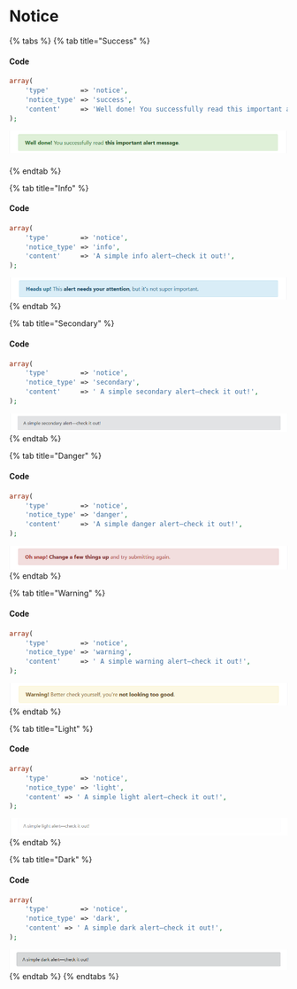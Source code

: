 # Notice

{% tabs %}
{% tab title="Success" %}
#### Code

```php
array(
    'type'        => 'notice',
    'notice_type' => 'success',
    'content'     => 'Well done! You successfully read this important alert message.',
);
```

![](../../.gitbook/assets/success%20%286%29.png)



#### 

#### 
{% endtab %}

{% tab title="Info" %}
#### Code

```php
array(
    'type'        => 'notice',
    'notice_type' => 'info',
    'content'     => 'A simple info alert—check it out!',
);
```

![](../../.gitbook/assets/info.png)
{% endtab %}

{% tab title="Secondary" %}
#### Code

```php
array(
    'type'        => 'notice',
    'notice_type' => 'secondary',
    'content'     => ' A simple secondary alert—check it out!',
);
```

![](../../.gitbook/assets/secondary.png)
{% endtab %}

{% tab title="Danger" %}
#### Code

```php
array(
    'type'        => 'notice',
    'notice_type' => 'danger',
    'content'     => 'A simple danger alert—check it out!',
);
```

![](../../.gitbook/assets/danger.png)
{% endtab %}

{% tab title="Warning" %}
#### Code

```php
array(
    'type'        => 'notice',
    'notice_type' => 'warning',
    'content'     => ' A simple warning alert—check it out!',
);
```

![](../../.gitbook/assets/warning.png)
{% endtab %}

{% tab title="Light" %}
#### Code

```php
array(
    'type'        => 'notice',
    'notice_type' => 'light',
    'content' => ' A simple light alert—check it out!',
);
```

![](../../.gitbook/assets/light.png)
{% endtab %}

{% tab title="Dark" %}
#### Code

```php
array(
    'type'        => 'notice',
    'notice_type' => 'dark',
    'content' => ' A simple dark alert—check it out!',
);
```

![](../../.gitbook/assets/dark.png)
{% endtab %}
{% endtabs %}

